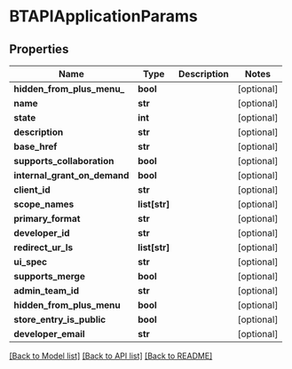 # BTAPIApplicationParams

## Properties
Name | Type | Description | Notes
------------ | ------------- | ------------- | -------------
**hidden_from_plus_menu_** | **bool** |  | [optional] 
**name** | **str** |  | [optional] 
**state** | **int** |  | [optional] 
**description** | **str** |  | [optional] 
**base_href** | **str** |  | [optional] 
**supports_collaboration** | **bool** |  | [optional] 
**internal_grant_on_demand** | **bool** |  | [optional] 
**client_id** | **str** |  | [optional] 
**scope_names** | **list[str]** |  | [optional] 
**primary_format** | **str** |  | [optional] 
**developer_id** | **str** |  | [optional] 
**redirect_ur_ls** | **list[str]** |  | [optional] 
**ui_spec** | **str** |  | [optional] 
**supports_merge** | **bool** |  | [optional] 
**admin_team_id** | **str** |  | [optional] 
**hidden_from_plus_menu** | **bool** |  | [optional] 
**store_entry_is_public** | **bool** |  | [optional] 
**developer_email** | **str** |  | [optional] 

[[Back to Model list]](../README.md#documentation-for-models) [[Back to API list]](../README.md#documentation-for-api-endpoints) [[Back to README]](../README.md)


